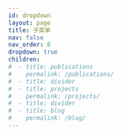 ```yaml
---
id: dropdown
layout: page
title: 子菜单
nav: false
nav_order: 8
dropdown: true
children:
#  - title: publications
#    permalink: /publications/
#  - title: divider
#  - title: projects
#    permalink: /projects/
#  - title: divider
#  - title: blog
#    permalink: /blog/
---
```

